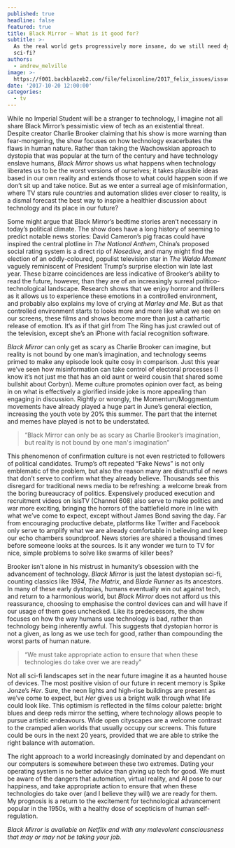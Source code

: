 ```yaml
---
published: true
headline: false
featured: true
title: Black Mirror – What is it good for?
subtitle: >-
  As the real world gets progressively more insane, do we still need dystopian
  sci-fi?
authors:
  - andrew_melville
image: >-
  https://f001.backblazeb2.com/file/felixonline/2017_felix_issues/issue_1672/1672_TV_Zuckerberg.jpg
date: '2017-10-20 12:00:00'
categories:
  - tv
---
```

While no Imperial Student will be a stranger to technology, I imagine not all share Black Mirror’s pessimistic view of tech as an existential threat. Despite creator Charlie Brooker claiming that his show is more warning than fear-mongering, the show focuses on how technology exacerbates the flaws in human nature. Rather than taking the Wachowskian approach to dystopia that was popular at the turn of the century and have technology enslave humans, _Black Mirror_ shows us what happens when technology liberates us to be the worst versions of ourselves; it takes plausible ideas based in our own reality and extends those to what could happen soon if we don’t sit up and take notice. But as we enter a surreal age of misinformation, where TV stars rule countries and automation slides ever closer to reality, is a dismal forecast the best way to inspire a healthier discussion about technology and its place in our future?

Some might argue that Black Mirror’s bedtime stories aren’t necessary in today’s political climate. The show does have a long history of seeming to predict notable news stories: David Cameron’s pig fracas could have inspired the central plotline in _The National Anthem_, China’s proposed social rating system is a direct rip of _Nosedive_, and many might find the election of an oddly-coloured, populist television star in _The Waldo Moment_ vaguely reminiscent of President Trump’s surprise election win late last year. These bizarre coincidences are less indicative of Brooker’s ability to read the future, however, than they are of an increasingly surreal politico-technological landscape. Research shows that we enjoy horror and thrillers as it allows us to experience these emotions in a controlled environment, and probably also explains my love of crying at _Marley and Me_. But as that controlled environment starts to looks more and more like what we see on our screens, these films and shows become more than just a cathartic release of emotion. It’s as if that girl from The Ring has just crawled out of the television, except she’s an iPhone with facial recognition software.

_Black Mirror_ can only get as scary as Charlie Brooker can imagine, but reality is not bound by one man’s imagination, and technology seems primed to make any episode look quite cosy in comparison. Just this year we’ve seen how misinformation can take control of electoral processes (I know it’s not just me that has an old aunt or weird cousin that shared some bullshit about Corbyn). Meme culture promotes opinion over fact, as being in on what is effectively a glorified inside joke is more appealing than engaging in discussion. Rightly or wrongly, the Momentum/Moggmentum movements have already played a huge part in June’s general election, increasing the youth vote by 20% this summer. The part that the internet and memes have played is not to be understated.

> “Black Mirror can only be as scary as Charlie Brooker’s imagination, but reality is not bound by one man's imagination”

This phenomenon of confirmation culture is not even restricted to followers of political candidates. Trump’s oft repeated “Fake News” is not only emblematic of the problem, but also the reason many are distrustful of news that don’t serve to confirm what they already believe. Thousands see this disregard for traditional news media to be refreshing: a welcome break from the boring bureaucracy of politics. Expensively produced execution and recruitment videos on IsisTV (Channel 608) also serve to make politics and war more exciting, bringing the horrors of the battlefield more in line with what we’ve come to expect, except without James Bond saving the day. Far from encouraging productive debate, platforms like Twitter and Facebook only serve to amplify what we are already comfortable in believing and keep our echo chambers soundproof. News stories are shared a thousand times before someone looks at the sources. Is it any wonder we turn to TV for nice, simple problems to solve like swarms of killer bees?

Brooker isn’t alone in his mistrust in humanity’s obsession with the advancement of technology. _Black Mirror_ is just the latest dystopian sci-fi, counting classics like _1984_, _The Matrix_, and _Blade Runner_ as its ancestors. In many of these early dystopias, humans eventually win out against tech, and return to a harmonious world, but _Black Mirror_ does not afford us this reassurance, choosing to emphasise the control devices can and will have if our usage of them goes unchecked. Like its predecessors, the show focuses on how the way humans use technology is bad, rather than technology being inherently awful. This suggests that dystopian horror is not a given, as long as we use tech for good, rather than compounding the worst parts of human nature.

> “We must take appropriate action to ensure that when these technologies do take over we are ready”

Not all sci-fi landscapes set in the near future imagine it as a haunted house of devices. The most positive vision of our future in recent memory is Spike Jonze’s _Her_. Sure, the neon lights and high-rise buildings are present as we’ve come to expect, but _Her_ gives us a bright walk through what life could look like. This optimism is reflected in the films colour palette: bright blues and deep reds mirror the setting, where technology allows people to pursue artistic endeavours. Wide open cityscapes are a welcome contrast to the cramped alien worlds that usually occupy our screens. This future could be ours in the next 20 years, provided that we are able to strike the right balance with automation.

The right approach to a world increasingly dominated by and dependant on our computers is somewhere between these two extremes. Dating your operating system is no better advice than giving up tech for good. We must be aware of the dangers that automation, virtual reality, and AI pose to our happiness, and take appropriate action to ensure that when these technologies do take over (and I believe they will) we are ready for them. My prognosis is a return to the excitement for technological advancement popular in the 1950s, with a healthy dose of scepticism of human self-regulation.

_Black Mirror is available on Netflix and with any malevolent consciousness that may or may not be taking your job._
